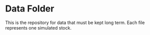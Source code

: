 # Data Folder
This is the repository for data that must be kept long term. Each file represents
one simulated stock.